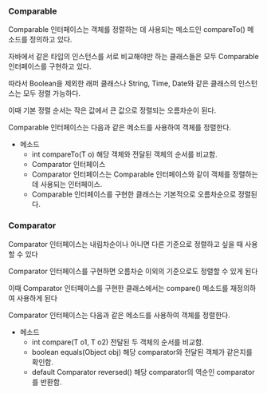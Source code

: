 ### Comparable

Comparable 인터페이스는 객체를 정렬하는 데 사용되는 메소드인 compareTo() 메소드를 정의하고 있다.

자바에서 같은 타입의 인스턴스를 서로 비교해야만 하는 클래스들은 모두 Comparable 인터페이스를 구현하고 있다.

따라서 Boolean을 제외한 래퍼 클래스나 String, Time, Date와 같은 클래스의 인스턴스는 모두 정렬 가능하다.

이때 기본 정렬 순서는 작은 값에서 큰 값으로 정렬되는 오름차순이 된다.

Comparable 인터페이스는 다음과 같은 메소드를 사용하여 객체를 정렬한다.

+ 메소드
    + int compareTo(T o) 해당 객체와 전달된 객체의 순서를 비교함.
    + Comparator<T> 인터페이스
    + Comparator 인터페이스는 Comparable 인터페이스와 같이 객체를 정렬하는 데 사용되는 인터페이스.
    + Comparable 인터페이스를 구현한 클래스는 기본적으로 오름차순으로 정렬된다.
    
### Comparator
Comparator 인터페이스는 내림차순이나 아니면 다른 기준으로 정렬하고 싶을 때 사용할 수 있다

Comparator 인터페이스를 구현하면 오름차순 이외의 기준으로도 정렬할 수 있게 된다

이때 Comparator 인터페이스를 구현한 클래스에서는 compare() 메소드를 재정의하여 사용하게 된다

Comparator 인터페이스는 다음과 같은 메소드를 사용하여 객체를 정렬한다.

+ 메소드
  + int compare(T o1, T o2)	전달된 두 객체의 순서를 비교함.
  + boolean equals(Object obj) 해당 comparator와 전달된 객체가 같은지를 확인함.
  + default Comparator<T> reversed() 해당 comparator의 역순인 comparator를 반환함.
